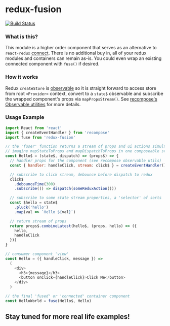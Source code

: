 # redux-fusion
[![Build Status](https://travis-ci.org/cif/redux-fusion.svg?branch=master)](https://travis-ci.org/cif/redux-fusion)

### What is this?
This module is a higher order component that serves as an alternative to `react-redux` [connect](https://github.com/reactjs/react-redux/blob/master/docs/api.md#connectmapstatetoprops-mapdispatchtoprops-mergeprops-options).
There is no additional buy in, all of your redux modules and containers can remain as-is.
You could even wrap an existing connected component with `fuse()` if desired.

### How it works
Redux `createStore` is [observable](https://github.com/reactjs/redux/blob/master/src/createStore.js#L203-L208)
so it is straight forward to access store from root `<Provider>` context, convert to a `state$`
observable and subscribe the wrapped component's props via `mapPropsStream()`.
See [recompose's Observable utilities](https://github.com/acdlite/recompose/blob/master/docs/API.md#observable-utilities)
for more details.

### Usage Example

```js
import React from 'react'
import { createEventHandler } from 'recompose'
import fuse from 'redux-fusion'

// the 'fuser' function returns a stream of props and ui actions simultaneously
// imagine mapStateToProps and mapDispatchToProps in one composeable stream
const Hello$ = (state$, dispatch) => (props$) => {
  // handler props for the component (see recompose observable utils)
  const { handler: handleClick, stream: click$ } = createEventHandler()

  // subscribe to click stream, debounce before dispatch to redux
  click$
    .debounceTime(300)
    .subscribe(() => dispatch(someReduxAction()))

  // subscribe to some state stream properties, a 'selector' of sorts
  const $hello = state$
    .pluck('hello')
    .map(val => `Hello ${val}`)

  // return stream of props  
  return props$.combineLatest(hello$, (props, hello) => ({
    hello,
    handleClick
  }))   
}

// consumer component 'view'
const Hello = ({ handleClick, message }) =>
  (
    <div>
      <h3>{message}</h3>
      <button onClick={handleClick}>Click Me</button>
    </div>
  )

// the final 'fused' or 'connected' container component
const HelloWorld = fuse(Hello$, Hello)

```

## Stay tuned for more real life examples!
